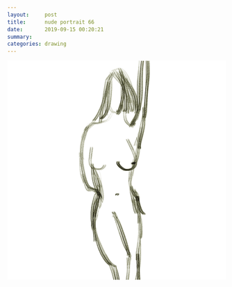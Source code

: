 ```yaml
---
layout:     post
title:      nude portrait 66
date:       2019-09-15 00:20:21
summary:    
categories: drawing
---
```

![nude portrait 66](/images/diary/nude-portrait-66.png ".")
